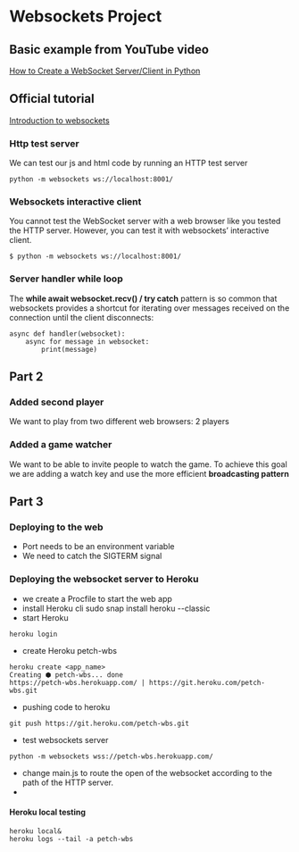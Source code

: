 # Websockets Project

## Basic example from YouTube video

[How to Create a WebSocket Server/Client in Python](https://www.youtube.com/watch?v=SfQd1FdcTlI)

## Official tutorial

[Introduction to websockets](https://websockets.readthedocs.io/en/stable/intro/tutorial1.html)

### Http test server

We can test our js and html code by running an HTTP test server
```commandline
python -m websockets ws://localhost:8001/
```

### Websockets interactive client

You cannot test the WebSocket server with a web browser like you tested the HTTP server. 
However, you can test it with websockets’ interactive client.

```
$ python -m websockets ws://localhost:8001/
```

### Server handler while loop
The **while await websocket.recv() / try catch** pattern is so common that websockets 
provides a shortcut for iterating over messages received on the connection until 
the client disconnects:
```
async def handler(websocket):
    async for message in websocket:
        print(message)
```

## Part 2

### Added second player
We want to play from two different web browsers: 2 players 

### Added a game watcher
We want to be able to invite people to watch the game.
To achieve this goal we are adding a watch key and use the more efficient **broadcasting pattern**

## Part 3
### Deploying to the web
* Port needs to be an environment variable
* We need to catch the SIGTERM signal

### Deploying the websocket server to Heroku
* we create a Procfile to start the web app
* install Heroku cli sudo snap install heroku --classic
* start Heroku
```
heroku login
```
* create Heroku petch-wbs
```
heroku create <app_name>
Creating ⬢ petch-wbs... done
https://petch-wbs.herokuapp.com/ | https://git.heroku.com/petch-wbs.git
```
* pushing code to heroku
```commandline
git push https://git.heroku.com/petch-wbs.git
```
* test websockets server
```commandline
python -m websockets wss://petch-wbs.herokuapp.com/
```
* change main.js to route the open of the websocket according to the path of the HTTP server.
* 
#### Heroku local testing

```commandline
heroku local&
heroku logs --tail -a petch-wbs
```